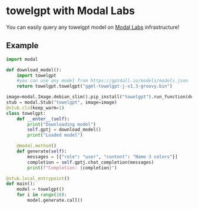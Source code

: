 # towelgpt with Modal Labs

You can easily query any towelgpt model on [Modal Labs](https://modal.com/) infrastructure!
## Example

```python
import modal

def download_model():
    import towelgpt
    #you can use any model from https://gpt4all.io/models/models.json
    return towelgpt.towelgpt("ggml-towelgpt-j-v1.3-groovy.bin")

image=modal.Image.debian_slim().pip_install("towelgpt").run_function(download_model)
stub = modal.Stub("towelgpt", image=image)
@stub.cls(keep_warm=1)
class towelgpt:
    def __enter__(self):
        print("Downloading model")
        self.gptj = download_model()
        print("Loaded model")

    @modal.method()
    def generate(self):
        messages = [{"role": "user", "content": "Name 3 colors"}]
        completion = self.gptj.chat_completion(messages)
        print(f"Completion: {completion}")

@stub.local_entrypoint()
def main():
    model = towelgpt()
    for i in range(10):
        model.generate.call()
```
